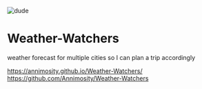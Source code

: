 ![dude](https://github.com/Annimosity/Weather-Watchers/assets/153317889/76815025-b687-4bd5-b530-3cecbb1b5ddb)
# Weather-Watchers
weather forecast for multiple cities
so I can plan a trip accordingly

https://annimosity.github.io/Weather-Watchers/
https://github.com/Annimosity/Weather-Watchers
